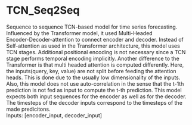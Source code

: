 # TCN_Seq2Seq
Sequence to sequence TCN-based model for time series forecasting.  
        Influenced by the Transformer model, it used Multi-Headed  
        Encoder-Decoder-attention to connect encoder and decoder. Instead of  
        Self-attention as used in the Transformer architecture, this model uses  
        TCN stages. Additional positional encoding  is not necessary since a TCN  
        stage performs temporal encoding implicitly. Another difference to the  
        Transformer is that multi headed attention is computed differently. Here,  
        the inputs(query, key, value) are not split before feeding the attention  
        heads. This is done due to the usually low dimensionality of the inputs.  
        Also, this model does not use auto-correlation in the sense that the t-1th  
        prediction is not fed as input to compute the t-th prediction.
        This model expects both input sequences for the encoder as well as for the decoder.  
        The timesteps of the decoder inputs correspond to the timesteps of the made predicitons.  
        Inputs: [encoder_input, decoder_input]  
